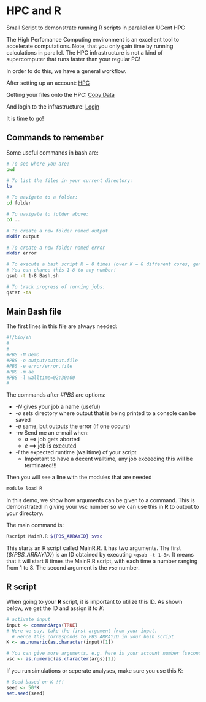 # HPC and R
Small Script to demonstrate running R scripts in parallel on UGent HPC

The High Perfomance Computing environment is an excellent tool to accelerate computations.
Note, that you only gain time by running calculations in parallel. The HPC infrastructure is not a kind of supercomputer that runs faster than your regular PC!

In order to do this, we have a general workflow.

After setting up an account: 
[HPC](http://www.ugent.be/hpc/nl/toegang-beleid)

Getting your files onto the HPC:
[Copy Data](http://hpc.ugent.be/userwiki/index.php/User:VscCopy)

And login to the infrastructure:
[Login](http://hpc.ugent.be/userwiki/index.php/User:VscConnect)

It is time to go!

## Commands to remember
Some useful commands in bash are:
```bash
# To see where you are:
pwd

# To list the files in your current directory:
ls

# To navigate to a folder:
cd folder

# To navigate to folder above:
cd ..

# To create a new folder named output
mkdir output

# To create a new folder named error
mkdir error

# To execute a bash script K = 8 times (over K = 8 different cores, generates K IDs).
# You can chance this 1-8 to any number!
qsub -t 1-8 Bash.sh

# To track progress of running jobs:
qstat -ta
```

## Main Bash file
The first lines in this file are always needed:

```bash
#!/bin/sh
#
#
#PBS -N Demo
#PBS -o output/output.file
#PBS -e error/error.file
#PBS -m ae
#PBS -l walltime=02:30:00
#
```

The commands after _#PBS_ are options:
* _-N_ gives your job a name (useful)
* _-o_ sets directory where output that is being printed to a console can be saved
* _-e_ same, but outputs the error (if one occurs)
* _-m_ Send me an e-mail when:
  * _a_ ==> job gets aborted
  * _e_ ==> job is executed
* _-l_ the expected runtime (walltime) of your script
  * Important to have a decent walltime, any job exceeding this will be terminated!!!

Then you will see a line with the modules that are needed
```bash
module load R
```

In this demo, we show how arguments can be given to a command. 
This is demonstrated in giving your vsc number so we can use this in **R** to output to your directory.

The main command is:
```bash
Rscript MainR.R ${PBS_ARRAYID} $vsc
```
This starts an R script called MainR.R. It has two arguments. The first (_${PBS_ARRAYID}_) is an ID obtained by executing `<qsub -t 1-8>`. It means that it will start 8 times the MainR.R script, with each time a number ranging from 1 to 8. The second argument is the _vsc_ number. 

## R script
When going to your **R** script, it is important to utilize this ID. As shown below, we get the ID and assign it to _K_:
```r
# activate input
input <- commandArgs(TRUE)
# Here we say, take the first argument from your input.
  # Hence this corresponds to PBS_ARRAYID in your bash script
K <- as.numeric(as.character(input)[1])

# You can give more arguments, e.g. here is your account number (second argument)
vsc <- as.numeric(as.character(args)[2])
```

If you run simulations or seperate analyses, make sure you use this _K_:
```r
# Seed based on K !!!
seed <- 50*K
set.seed(seed)
```
